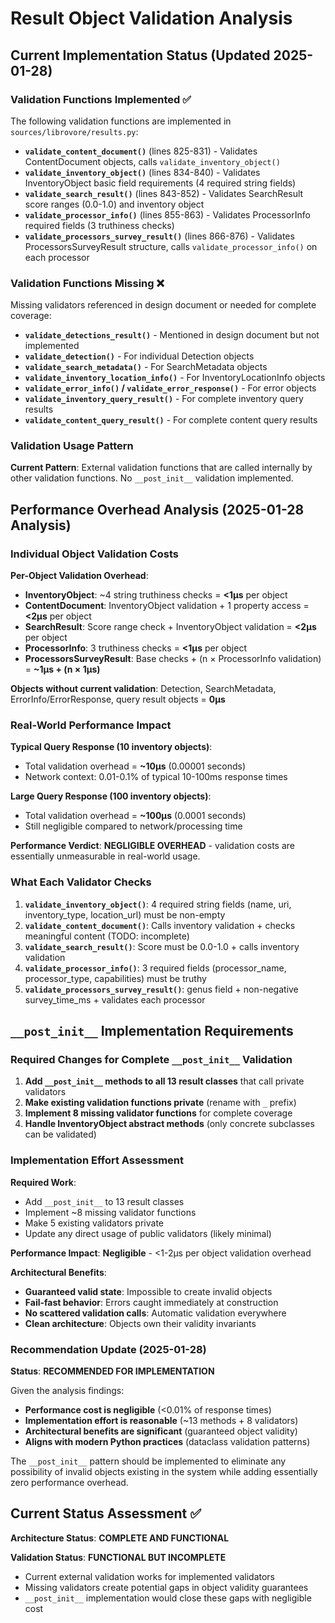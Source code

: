 # Result Object Validation Analysis

## Current Implementation Status (Updated 2025-01-28)

### Validation Functions Implemented ✅

The following validation functions are implemented in `sources/librovore/results.py`:

- **`validate_content_document()`** (lines 825-831) - Validates ContentDocument objects, calls `validate_inventory_object()`
- **`validate_inventory_object()`** (lines 834-840) - Validates InventoryObject basic field requirements (4 required string fields)
- **`validate_search_result()`** (lines 843-852) - Validates SearchResult score ranges (0.0-1.0) and inventory object
- **`validate_processor_info()`** (lines 855-863) - Validates ProcessorInfo required fields (3 truthiness checks)
- **`validate_processors_survey_result()`** (lines 866-876) - Validates ProcessorsSurveyResult structure, calls `validate_processor_info()` on each processor

### Validation Functions Missing ❌

Missing validators referenced in design document or needed for complete coverage:

- **`validate_detections_result()`** - Mentioned in design document but not implemented
- **`validate_detection()`** - For individual Detection objects  
- **`validate_search_metadata()`** - For SearchMetadata objects
- **`validate_inventory_location_info()`** - For InventoryLocationInfo objects
- **`validate_error_info()` / `validate_error_response()`** - For error objects
- **`validate_inventory_query_result()`** - For complete inventory query results
- **`validate_content_query_result()`** - For complete content query results

### Validation Usage Pattern

**Current Pattern**: External validation functions that are called internally by other validation functions. No `__post_init__` validation implemented.

## Performance Overhead Analysis (2025-01-28 Analysis)

### Individual Object Validation Costs

**Per-Object Validation Overhead**:
- **InventoryObject**: ~4 string truthiness checks = **<1μs** per object
- **ContentDocument**: InventoryObject validation + 1 property access = **<2μs** per object  
- **SearchResult**: Score range check + InventoryObject validation = **<2μs** per object
- **ProcessorInfo**: 3 truthiness checks = **<1μs** per object
- **ProcessorsSurveyResult**: Base checks + (n × ProcessorInfo validation) = **~1μs + (n × 1μs)**

**Objects without current validation**: Detection, SearchMetadata, ErrorInfo/ErrorResponse, query result objects = **0μs**

### Real-World Performance Impact

**Typical Query Response (10 inventory objects)**:
- Total validation overhead = **~10μs** (0.00001 seconds)
- Network context: 0.01-0.1% of typical 10-100ms response times

**Large Query Response (100 inventory objects)**:
- Total validation overhead = **~100μs** (0.0001 seconds)
- Still negligible compared to network/processing time

**Performance Verdict**: **NEGLIGIBLE OVERHEAD** - validation costs are essentially unmeasurable in real-world usage.

### What Each Validator Checks

1. **`validate_inventory_object()`**: 4 required string fields (name, uri, inventory_type, location_url) must be non-empty
2. **`validate_content_document()`**: Calls inventory validation + checks meaningful content (TODO: incomplete)
3. **`validate_search_result()`**: Score must be 0.0-1.0 + calls inventory validation
4. **`validate_processor_info()`**: 3 required fields (processor_name, processor_type, capabilities) must be truthy
5. **`validate_processors_survey_result()`**: genus field + non-negative survey_time_ms + validates each processor

## `__post_init__` Implementation Requirements

### Required Changes for Complete `__post_init__` Validation

1. **Add `__post_init__` methods to all 13 result classes** that call private validators
2. **Make existing validation functions private** (rename with `_` prefix)
3. **Implement 8 missing validator functions** for complete coverage
4. **Handle InventoryObject abstract methods** (only concrete subclasses can be validated)

### Implementation Effort Assessment

**Required Work**:
- Add `__post_init__` to 13 result classes  
- Implement ~8 missing validator functions
- Make 5 existing validators private
- Update any direct usage of public validators (likely minimal)

**Performance Impact**: **Negligible** - <1-2μs per object validation overhead

**Architectural Benefits**:
- **Guaranteed valid state**: Impossible to create invalid objects
- **Fail-fast behavior**: Errors caught immediately at construction  
- **No scattered validation calls**: Automatic validation everywhere
- **Clean architecture**: Objects own their validity invariants

### Recommendation Update (2025-01-28)

**Status**: **RECOMMENDED FOR IMPLEMENTATION**

Given the analysis findings:
- **Performance cost is negligible** (<0.01% of response times)
- **Implementation effort is reasonable** (~13 methods + 8 validators)
- **Architectural benefits are significant** (guaranteed object validity)
- **Aligns with modern Python practices** (dataclass validation patterns)

The `__post_init__` pattern should be implemented to eliminate any possibility of invalid objects existing in the system while adding essentially zero performance overhead.

## Current Status Assessment ✅

**Architecture Status**: **COMPLETE AND FUNCTIONAL**

**Validation Status**: **FUNCTIONAL BUT INCOMPLETE**
- Current external validation works for implemented validators
- Missing validators create potential gaps in object validity guarantees
- `__post_init__` implementation would close these gaps with negligible cost